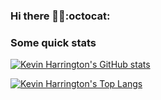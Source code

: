 ### Hi there 👋🏼:octocat:

### Some quick stats
  [![Kevin Harrington's GitHub stats](https://github-readme-stats-jansensmith.vercel.app/api?username=madhephaestus)](https://github.com/anuraghazra/github-readme-stats)
  
  [![Kevin Harrington's Top Langs](https://github-readme-stats-jansensmith.vercel.app/api/top-langs/?username=madhephaestus&layout=donut)](https://github.com/anuraghazra/github-readme-stats)
  

<!--
**madhephaestus/madhephaestus** is a ✨ _special_ ✨ repository because its `README.md` (this file) appears on your GitHub profile.

Here are some ideas to get you started:

- 🔭 I’m currently working on ...
- 🌱 I’m currently learning ...
- 👯 I’m looking to collaborate on ...
- 🤔 I’m looking for help with ...
- 💬 Ask me about ...
- 📫 How to reach me: ...
- 😄 Pronouns: ...
- ⚡ Fun fact: ...
-->
